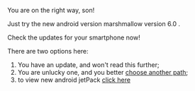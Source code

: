 You are on the right way, son!

Just try the new android version marshmallow version 6.0 .

Check the updates for your smartphone now!


There are two options here:

1. You have an update, and won't read this further;
2. You are unlucky one, and you better [choose another path](../marshmallow.md);
3. to view new android jetPack [click here](https://www.youtube.com/watch?v=IrMw7MEgADk&t=1562s)